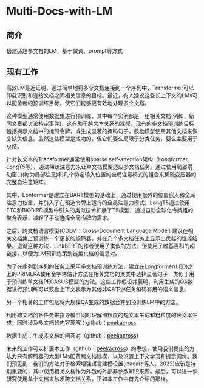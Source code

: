 # Multi-Docs-with-LM

## 简介

搭建适应多文档的LM，基于微调、prompt等方式

## 现有工作

高效LM最近证明，通过简单地将多个文档连接到一个序列中，Transformer可以卸载识别和连接文档之间相关信息的目标。最近，有人建议这些长上下文的LMs可以配备新的预训练目标，使它们能够更有效地处理多个文档。

这种模型通常使用数据集进行预训练，其中每个实例都是一组相关文档(例如，新闻文章都讨论特定事件)，这有助于跨文本关系的建模。现有的多文档预训练目标包括揭示文档中的掩码令牌，或生成显著的掩码句子，鼓励模型使用其他文档来恢复缺失信息。虽然这些模型是成功的，但它们要么局限于分类任务，要么主要用于总结。

针对长文本的Transformer通常使用sparse self-attention架构（Longformer、LongT5等），通过稀疏注意力来让单文档模型适应多文档任务。通过使用局部滑动窗口(称为局部注意)和几个特定输入位置的全局注意模式的组合来稀疏变压器的完整自注意矩阵。

其中，Lonformer是建立在BART模型的基础上，通过使用额外的位置嵌入和全局注意力权重，并引入了在预选令牌上运行的全局注意力模式。LongT5通过使用ETC和BIGBIRD模型中引入的类似技术扩展了T5模型，通过自动全球化令牌组的聚合表示，减轻了手动选择全局令牌的需求。

之后，跨文档语言模型(CDLM：Cross-Document Language Model) 建议在相关文档集上预训练一个更长的编码器，并在几个多文档任务上显示出优越的性能结果。遵循这种方法，LinkBERT的作者使用了类似的方法，但使用了维基百科的超链接，以便为LM预训练策划链接文档的信息对。

为了在序列到序列的任务上采用多文档预训练方法，建立在Longformer(LED)之上的PRIMERA使用金字塔估计方法在相关文档的聚类中选择显著句子，类似于用于预训练单文档PEGASUS模型的方法。这些工作假设并表明，利用生成的QA数据进行预训练可以鼓励上下文表示为其他非QA下游任务编码有用的语义信息。

另一个相关的工作包括将大规模QA生成的数据合并到预训练LM中的方法。

利用跨文档问答任务来指导模型同时理解细粒度的短文本生成和粗粒度的长文本生成，同时涉及多文档的内容理解：github：[peekacross](https://github.com/aviclu/peekacross)

数据生成：生成多文档的问答对（github：[peekacross](https://github.com/aviclu/peekacross)）

未来的工作可以扩展本工作（github：[peekacross](https://github.com/aviclu/peekacross)）的思想，使用我们提出的方法为只有解码器的大型LMs配备跨文档建模，以及设置上下文学习和提示调优。我们预见到，我们的方法对于检索增强语言建模设置(Izacard等人，2022)应该是特别重要的，其中使用相关文档作为外包的外部非参数知识来源。最后，可以进一步研究使用单个文档来触发跨文档关系，正如本工作中首先介绍的那样。